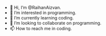 - 👋 Hi, I’m @RaihanAizvan.
- 👀 I’m interested in programming.
- 🌱 I’m currently learning coding.
- 💞️ I’m looking to collaborate on programming.
- 📫 How to reach me in coding.

<!---
RaihanAizvan/RaihanAizvan is a ✨ special ✨ repository because its `README.md` (this file) appears on your GitHub profile.
You can click the Preview link to take a look at your changes.
--->
